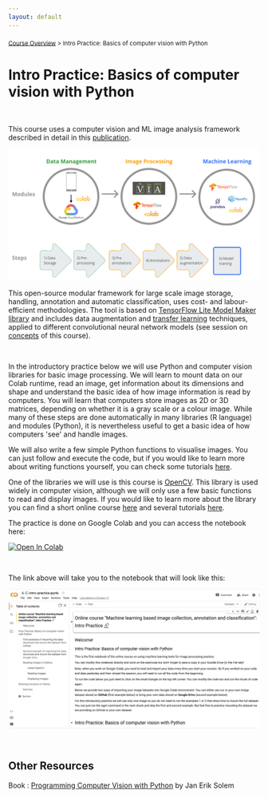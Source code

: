 ```yaml
---
layout: default
---
```


<sub>[Course Overview](index.md) \> Intro Practice: Basics of computer vision with Python</sub>

# Intro Practice: Basics of computer vision with Python

<br/>

This course uses a computer vision and ML image analysis framework described in detail in this [publication](https://www.biorxiv.org/content/10.1101/2022.06.29.498112v1.abstract).

![concepts](./images/framework.png)

This open-source modular framework for large scale image storage, handling, annotation and automatic classification, uses cost- and labour-efficient methodologies. The tool is based on [TensorFlow Lite Model Maker library](https://www.tensorflow.org/lite/models/modify/model_maker) and includes data augmentation and [transfer learning](https://books.google.pt/books?id=CLyDxgEACAAJ&printsec=frontcover#v=onepage&q&f=false) techniques, applied to different convolutional neural network models (see session on [concepts](B-ML-concepts.md) of this course).

<br/>

In the introductory practice below we will use Python and computer vision libraries for basic image processing. We will learn to mount data on our Colab runtime, read an image, get information about its dimensions and shape and understand the basic idea of how image information is read by computers. You will learn that computers store images as 2D or 3D matrices, depending on whether it is a gray scale or a colour image. While many of these steps are done automatically in many libraries (R language) and modules (Python), it is nevertheless useful to get a basic idea of how computers 'see' and handle images.

We will also write a few simple Python functions to visualise images. You can just follow and execute the code, but if you would like to learn more about writing functions yourself, you can check some tutorials [here](https://www.w3schools.com/python/python_functions.asp).

One of the libraries we will use is this course is [OpenCV](https://opencv.org/). This library is used widely in computer vision, although we will only use a few basic functions to read and display images. If you would like to learn more about the library you can find a short online course [here](https://opencv.org/opencv-free-course/) and several tutorials [here](https://docs.opencv.org/4.x/d9/df8/tutorial_root.html).

The practice is done on Google Colab and you can access the notebook here:

[![Open In Colab](https://colab.research.google.com/assets/colab-badge.svg)](https://colab.research.google.com/drive/1qhc8kgXAwM3k18zgweAsvwIjSG0Qm8lT)

<br/>

The link above will take you to the notebook that will look like this:

![printscreen](./images/notebook_printscreen_intro.png)

<br/>

## Other Resources

Book : [Programming Computer Vision with Python](http://programmingcomputervision.com/downloads/ProgrammingComputerVision_CCdraft.pdf) by Jan Erik Solem
